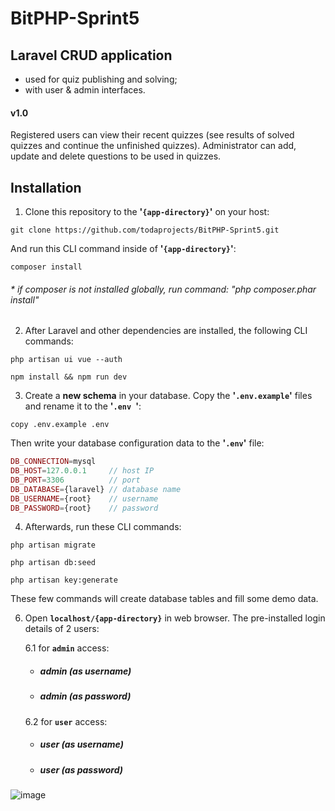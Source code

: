 # BitPHP-Sprint5

## Laravel CRUD application
  - used for quiz publishing and solving;
  - with user & admin interfaces.
  
#### v1.0

Registered users can view their recent quizzes (see results of solved quizzes and continue the unfinished quizzes). Administrator can add, update and delete questions to be used in quizzes. 

## Installation

1. Clone this repository to the **'`{app-directory}`'** on your host:

```
git clone https://github.com/todaprojects/BitPHP-Sprint5.git
```

And run this CLI command inside of **'`{app-directory}`'**:

```
composer install
```
###### * if composer is not installed globally, run command: "php composer.phar install"

2. After Laravel and other dependencies are installed, the following CLI commands:

```
php artisan ui vue --auth
```
```
npm install && npm run dev
```
3. Create a **new schema** in your database. Copy the **'`.env.example`'** files and rename it to the **'`.env `'**:
```
copy .env.example .env
```
Then write your database configuration data to the **'`.env`'** file:

```php
DB_CONNECTION=mysql
DB_HOST=127.0.0.1     // host IP
DB_PORT=3306          // port
DB_DATABASE={laravel} // database name
DB_USERNAME={root}    // username
DB_PASSWORD={root}    // password
```

4. Afterwards, run these CLI commands:
```
php artisan migrate
```
```
php artisan db:seed
```
```
php artisan key:generate
```
These few commands will create database tables and fill some demo data.

6. Open **`localhost/{app-directory}`** in web browser. The pre-installed login details of 2 users:

    6.1 for **`admin`** access:
    * ##### **admin** (_as username_)
    * ##### **admin** (_as password_)

    6.2 for **`user`** access:
    * ##### **user** (_as username_)
    * ##### **user** (_as password_)

![image](https://user-images.githubusercontent.com/70706753/100552106-b564ed00-328d-11eb-9086-a9867b67dc78.png)
